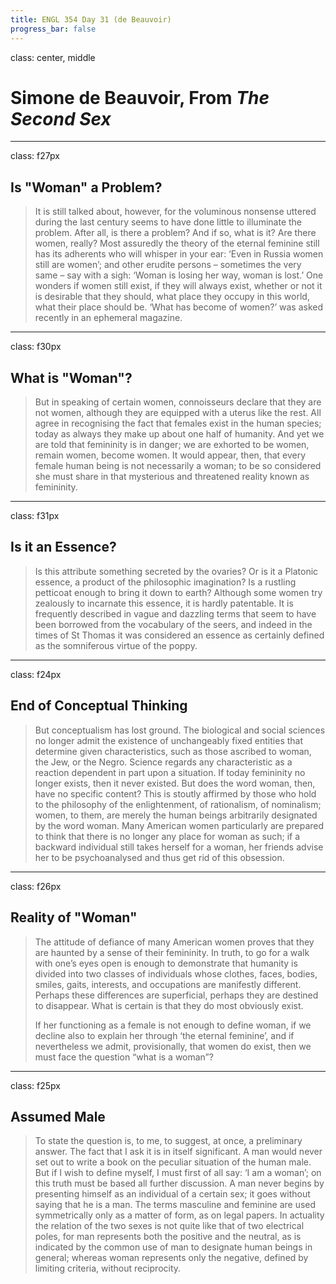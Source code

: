 ```yaml
---
title: ENGL 354 Day 31 (de Beauvoir)
progress_bar: false
---
```

class: center, middle

# Simone de Beauvoir, From *The Second Sex*
---
class: f27px
## Is "Woman" a Problem?

> It is still talked about, however, for the voluminous nonsense uttered during the last century seems to have done little to illuminate the problem. After all, is there a problem? And if so, what is it? Are there women, really? Most assuredly the theory of the eternal feminine still has its adherents who will whisper in your ear: ‘Even in Russia women still are women’; and other erudite persons – sometimes the very same – say with a sigh: ‘Woman is losing her way, woman is lost.’ One wonders if women still exist, if they will always exist, whether or not it is desirable that they should, what place they occupy in this world, what their place should be. ‘What has become of women?’ was asked recently in an ephemeral magazine.
---
class: f30px
## What is "Woman"?

> But in speaking of certain women, connoisseurs declare that they are not women, although they are equipped with a uterus like the rest. All agree in recognising the fact that females exist in the human species; today as always they make up about one half of humanity. And yet we are told that femininity is in danger; we are exhorted to be women, remain women, become women. It would appear, then, that every female human being is not necessarily a woman; to be so considered she must share in that mysterious and threatened reality known as femininity.
---
class: f31px
## Is it an Essence?

> Is this attribute something secreted by the ovaries? Or is it a Platonic essence, a product of the philosophic imagination? Is a rustling petticoat enough to bring it down to earth? Although some women try zealously to incarnate this essence, it is hardly patentable. It is frequently described in vague and dazzling terms that seem to have been borrowed from the vocabulary of the seers, and indeed in the times of St Thomas it was considered an essence as certainly defined as the somniferous virtue of the poppy.
---
class: f24px
## End of Conceptual Thinking

> But conceptualism has lost ground. The biological and social sciences no longer admit the existence of unchangeably fixed entities that determine given characteristics, such as those ascribed to woman, the Jew, or the Negro. Science regards any characteristic as a reaction dependent in part upon a situation. If today femininity no longer exists, then it never existed. But does the word woman, then, have no specific content? This is stoutly affirmed by those who hold to the philosophy of the enlightenment, of rationalism, of nominalism; women, to them, are merely the human beings arbitrarily designated by the word woman. Many American women particularly are prepared to think that there is no longer any place for woman as such; if a backward individual still takes herself for a woman, her friends advise her to be psychoanalysed and thus get rid of this obsession.
---
class: f26px
## Reality of "Woman"

> The attitude of defiance of many American women proves that they are haunted by a sense of their femininity. In truth, to go for a walk with one’s eyes open is enough to demonstrate that humanity is divided into two classes of individuals whose clothes, faces, bodies, smiles, gaits, interests, and occupations are manifestly different. Perhaps these differences are superficial, perhaps they are destined to disappear. What is certain is that they do most obviously exist.
>
> If her functioning as a female is not enough to define woman, if we decline also to explain her through ‘the eternal feminine’, and if nevertheless we admit, provisionally, that women do exist, then we must face the question “what is a woman”?
---
class: f25px
## Assumed Male

> To state the question is, to me, to suggest, at once, a preliminary answer. The fact that I ask it is in itself significant. A man would never set out to write a book on the peculiar situation of the human male. But if I wish to define myself, I must first of all say: ‘I am a woman’; on this truth must be based all further discussion. A man never begins by presenting himself as an individual of a certain sex; it goes without saying that he is a man. The terms masculine and feminine are used symmetrically only as a matter of form, as on legal papers. In actuality the relation of the two sexes is not quite like that of two electrical poles, for man represents both the positive and the neutral, as is indicated by the common use of man to designate human beings in general; whereas woman represents only the negative, defined by limiting criteria, without reciprocity.